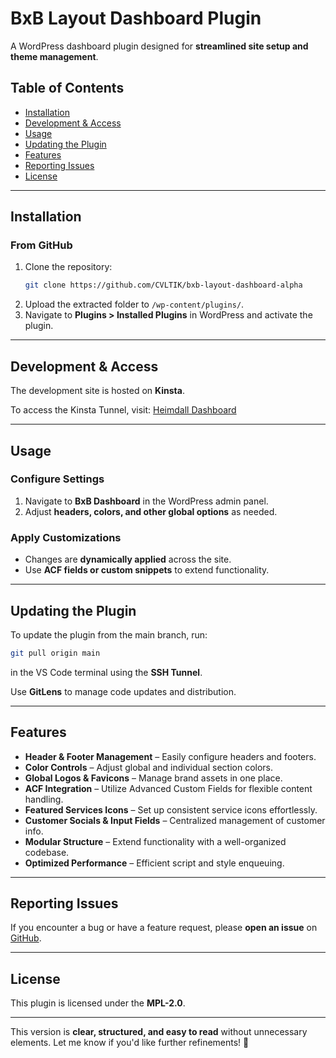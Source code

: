 # BxB Layout Dashboard Plugin

A WordPress dashboard plugin designed for **streamlined site setup and theme management**.

## Table of Contents

* [Installation](#installation)
* [Development & Access](#development--access)
* [Usage](#usage)
* [Updating the Plugin](#updating-the-plugin)
* [Features](#features)
* [Reporting Issues](#reporting-issues)
* [License](#license)

---

## Installation

### From GitHub

1. Clone the repository:
   ```sh
   git clone https://github.com/CVLTIK/bxb-layout-dashboard-alpha
   ```
2. Upload the extracted folder to `/wp-content/plugins/`.
3. Navigate to **Plugins > Installed Plugins** in WordPress and activate the plugin.

---

## Development & Access

The development site is hosted on **Kinsta**.

To access the Kinsta Tunnel, visit:
[Heimdall Dashboard](https://my.kinsta.com/sites/details/4a83a403-56dd-430c-81d5-f3985a180ea4/03d0928d-4ed1-432c-a63c-c0e70925f05f?idCompany=8e1ab945-725e-425f-8819-f55d846b58a3)

---

## Usage

### Configure Settings

1. Navigate to **BxB Dashboard** in the WordPress admin panel.
2. Adjust **headers, colors, and other global options** as needed.

### Apply Customizations

* Changes are **dynamically applied** across the site.
* Use **ACF fields or custom snippets** to extend functionality.

---

## Updating the Plugin

To update the plugin from the main branch, run:

```sh
git pull origin main
```

in the VS Code terminal using the **SSH Tunnel**.

Use **GitLens** to manage code updates and distribution.

---

## Features

* **Header & Footer Management** – Easily configure headers and footers.
* **Color Controls** – Adjust global and individual section colors.
* **Global Logos & Favicons** – Manage brand assets in one place.
* **ACF Integration** – Utilize Advanced Custom Fields for flexible content handling.
* **Featured Services Icons** – Set up consistent service icons effortlessly.
* **Customer Socials & Input Fields** – Centralized management of customer info.
* **Modular Structure** – Extend functionality with a well-organized codebase.
* **Optimized Performance** – Efficient script and style enqueuing.

---

## Reporting Issues

If you encounter a bug or have a feature request, please **open an issue** on [GitHub](https://github.com/CVLTIK/BxB-Layout-Dashboard/issues).

---

## License

This plugin is licensed under the **MPL-2.0**.

---

This version is **clear, structured, and easy to read** without unnecessary elements. Let me know if you'd like further refinements! 🚀
